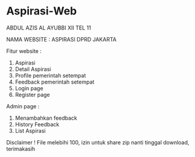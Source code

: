 # Aspirasi-Web
ABDUL AZIS AL AYUBBI 
XII TEL 11 

NAMA WEBSITE : 
ASPIRASI DPRD JAKARTA

Fitur website : 
1. Aspirasi 
2. Detail Aspirasi
3. Profile pemerintah setempat
4. Feedback pemerintah setempat
5. Login page
6. Register page

Admin page : 
1. Menambahkan feedback
2. History Feedback
3. List Aspirasi

Disclaimer ! 
File melebihi 100, izin untuk share zip nanti tinggal download, terimakasih
